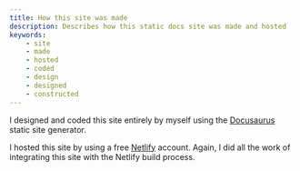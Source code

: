 ```yaml
---
title: How this site was made
description: Describes how this static docs site was made and hosted
keywords:
    - site
    - made
    - hosted
    - coded
    - design
    - designed
    - constructed
---
```


I designed and coded this site entirely by myself using the [Docusaurus](https://docusaurus.io/) static site generator.

I hosted this site by using a free [Netlify](https://www.netlify.com/) account. Again, I did all the work of integrating this site with the Netlify build process.